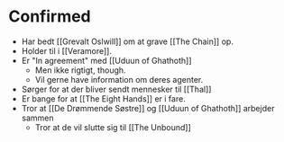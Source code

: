 # Confirmed
- Har bedt [[Grevalt Oslwill]] om at grave [[The Chain]] op.
- Holder til i [[Veramore]].
- Er "In agreement" med [[Uduun of Ghathoth]]
	- Men ikke rigtigt, though.
	- Vil gerne have information om deres agenter.
- Sørger for at der bliver sendt mennesker til [[Thal]]
- Er bange for at [[The Eight Hands]] er i fare.
- Tror at [[De Drømmende Søstre]] og [[Uduun of Ghathoth]] arbejder sammen
	- Tror at de vil slutte sig til [[The Unbound]]